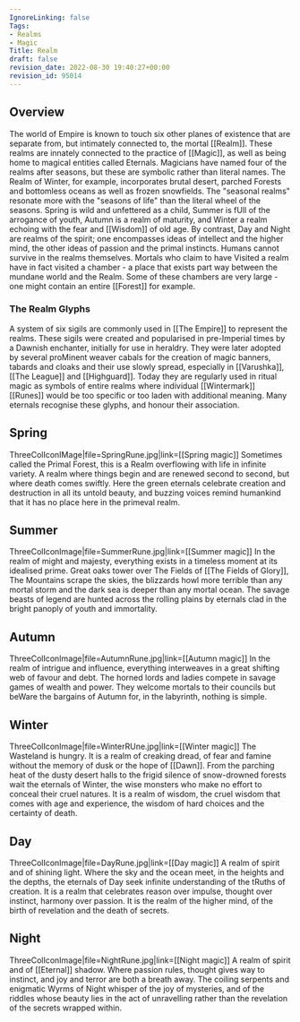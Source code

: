 ```yaml
---
IgnoreLinking: false
Tags:
- Realms
- Magic
Title: Realm
draft: false
revision_date: 2022-08-30 19:40:27+00:00
revision_id: 95014
---
```


## Overview
The world of Empire is known to touch six other planes of existence that are separate from, but intimately connected to, the mortal [[Realm]]. These realms are innately connected to the practice of [[Magic]], as well as being home to magical entities called Eternals.
Magicians have named four of the realms after seasons, but these are symbolic rather than literal names. The Realm of Winter, for example, incorporates brutal desert, parched Forests and bottomless oceans as well as frozen snowfields. The "seasonal realms" resonate more with the "seasons of life" than the literal wheel of the seasons. Spring is wild and unfettered as a child, Summer is fUll of the arrogance of youth, Autumn is a realm of maturity, and Winter a realm echoing with the fear and [[Wisdom]] of old age. By contrast, Day and Night are realms of the spirit; one encompasses ideas of intellect and the higher mind, the other ideas of passion and the primal instincts.
Humans cannot survive in the realms themselves. Mortals who claim to have Visited a realm have in fact visited a chamber - a place that exists part way between the mundane world and the Realm. Some of these chambers are very large - one might contain an entire [[Forest]] for example.
### The Realm Glyphs
A system of six sigils are commonly used in [[The Empire]] to represent the realms. These sigils were created and popularised in pre-Imperial times by a Dawnish enchanter, initially for use in heraldry. They were later adopted by several proMinent weaver cabals for the creation of magic banners, tabards and cloaks and their use slowly spread, especially in [[Varushka]], [[The League]] and [[Highguard]]. Today they are regularly used in ritual magic as symbols of entire realms where individual [[Wintermark]] [[Runes]] would be too specific or too laden with additional meaning. Many eternals recognise these glyphs, and honour their association.
## Spring
ThreeColIconIMage|file=SpringRune.jpg|link=[[Spring magic]]
Sometimes called the Primal Forest, this is a Realm overflowing with life in infinite variety. A realm where things begin and are renewed second to second, but where death comes swiftly. Here the green eternals celebrate creation and destruction in all its untold beauty, and buzzing voices remind humankind that it has no place here in the primeval realm.
## Summer
ThreeColIconImage|file=SummerRune.jpg|link=[[Summer magic]]
In the realm of might and majesty, everything exists in a timeless moment at its idealised prime. Great oaks tower over The Fields of [[The Fields of Glory]], The Mountains scrape the skies, the blizzards howl more terrible than any mortal storm and the dark sea is deeper than any mortal ocean. The savage beasts of legend are hunted across the rolling plains by eternals clad in the bright panoply of youth and immortality.
## Autumn
ThreeColIconImage|file=AutumnRune.jpg|link=[[Autumn magic]]
In the realm of intrigue and influence, everything interweaves in a great shifting web of favour and debt. The horned lords and ladies compete in savage games of wealth and power. They welcome mortals to their councils but beWare the bargains of Autumn for, in the labyrinth, nothing is simple.
## Winter
ThreeColIconImage|file=WinterRUne.jpg|link=[[Winter magic]]
The Wasteland is hungry. It is a realm of creaking dread, of fear and famine without the memory of dusk or the hope of [[Dawn]]. From the parching heat of the dusty desert halls to the frigid silence of snow-drowned forests wait the eternals of Winter, the wise monsters who make no effort to conceal their cruel natures. It is a realm of wisdom, the cruel wisdom that comes with age and experience, the wisdom of hard choices and the certainty of death.
## Day
ThreeColIconImage|file=DayRune.jpg|link=[[Day magic]]
A realm of spirit and of shining light. Where the sky and the ocean meet, in the heights and the depths, the eternals of Day seek infinite understanding of the tRuths of creation. It is a realm that celebrates reason over impulse, thought over instinct, harmony over passion. It is the realm of the higher mind, of the birth of revelation and the death of secrets.
## Night
ThreeColIconImage|file=NightRune.jpg|link=[[Night magic]]
A realm of spirit and of [[Eternal]] shadow. Where passion rules, thought gives way to instinct, and joy and terror are both a breath away. The coiling serpents and enigmatic Wyrms of Night whisper of the joy of mysteries, and of the riddles whose beauty lies in the act of unravelling rather than the revelation of the secrets wrapped within.